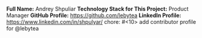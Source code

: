 **Full Name:** Andrey Shpuliar
**Technology Stack for This Project:** Product Manager
**GitHub Profile:** https://github.com/lebytea
**LinkedIn Profile:** https://www.linkedin.com/in/shpulyar/
chore: #<10> add contributor profile for @lebytea
